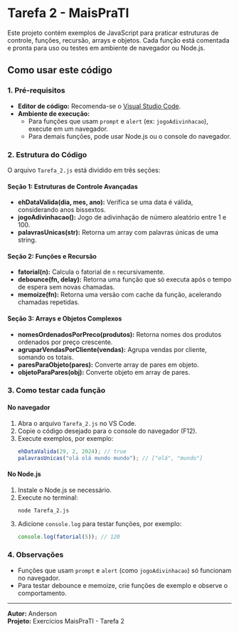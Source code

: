# Tarefa 2 - MaisPraTI

Este projeto contém exemplos de JavaScript para praticar estruturas de controle, funções, recursão, arrays e objetos. Cada função está comentada e pronta para uso ou testes em ambiente de navegador ou Node.js.

## Como usar este código

### 1. Pré-requisitos

- **Editor de código:** Recomenda-se o [Visual Studio Code](https://code.visualstudio.com/).
- **Ambiente de execução:**  
  - Para funções que usam `prompt` e `alert` (ex: `jogoAdivinhacao`), execute em um navegador.
  - Para demais funções, pode usar Node.js ou o console do navegador.

### 2. Estrutura do Código

O arquivo `Tarefa_2.js` está dividido em três seções:

#### Seção 1: Estruturas de Controle Avançadas

- **ehDataValida(dia, mes, ano):** Verifica se uma data é válida, considerando anos bissextos.
- **jogoAdivinhacao():** Jogo de adivinhação de número aleatório entre 1 e 100.
- **palavrasUnicas(str):** Retorna um array com palavras únicas de uma string.

#### Seção 2: Funções e Recursão

- **fatorial(n):** Calcula o fatorial de `n` recursivamente.
- **debounce(fn, delay):** Retorna uma função que só executa após o tempo de espera sem novas chamadas.
- **memoize(fn):** Retorna uma versão com cache da função, acelerando chamadas repetidas.

#### Seção 3: Arrays e Objetos Complexos

- **nomesOrdenadosPorPreco(produtos):** Retorna nomes dos produtos ordenados por preço crescente.
- **agruparVendasPorCliente(vendas):** Agrupa vendas por cliente, somando os totais.
- **paresParaObjeto(pares):** Converte array de pares em objeto.
- **objetoParaPares(obj):** Converte objeto em array de pares.

### 3. Como testar cada função

#### No navegador

1. Abra o arquivo `Tarefa_2.js` no VS Code.
2. Copie o código desejado para o console do navegador (F12).
3. Execute exemplos, por exemplo:
    ```javascript
    ehDataValida(29, 2, 2024); // true
    palavrasUnicas("olá olá mundo mundo"); // ["olá", "mundo"]
    ```

#### No Node.js

1. Instale o Node.js se necessário.
2. Execute no terminal:
    ```
    node Tarefa_2.js
    ```
3. Adicione `console.log` para testar funções, por exemplo:
    ```javascript
    console.log(fatorial(5)); // 120
    ```

### 4. Observações

- Funções que usam `prompt` e `alert` (como `jogoAdivinhacao`) só funcionam no navegador.
- Para testar debounce e memoize, crie funções de exemplo e observe o comportamento.

---

**Autor:** Anderson  
**Projeto:** Exercícios MaisPraTI - Tarefa 2  